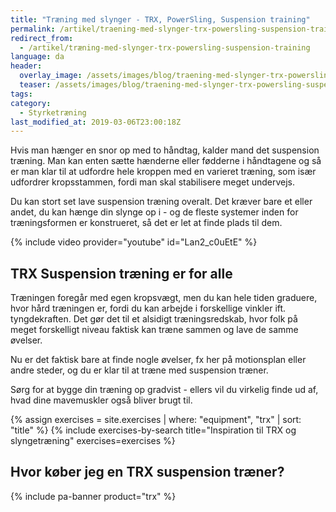 ```yaml
---
title: "Træning med slynger - TRX, PowerSling, Suspension training"
permalink: /artikel/traening-med-slynger-trx-powersling-suspension-training
redirect_from:
  - /artikel/træning-med-slynger-trx-powersling-suspension-training
language: da
header:
  overlay_image: /assets/images/blog/traening-med-slynger-trx-powersling-suspension-training.jpg
  teaser: /assets/images/blog/traening-med-slynger-trx-powersling-suspension-training.jpg
tags:
category:
  - Styrketræning
last_modified_at: 2019-03-06T23:00:18Z
---
```


Hvis man hænger en snor op med to håndtag, kalder mand det suspension træning. Man kan enten sætte hænderne eller fødderne i håndtagene og så er man klar til at udfordre hele kroppen med en varieret træning, som især udfordrer kropsstammen, fordi man skal stabilisere meget undervejs.

Du kan stort set lave suspension træning overalt. Det kræver bare et eller andet, du kan hænge din slynge op i - og de fleste systemer inden for træningsformen er konstrueret, så det er let at finde plads til dem.

{% include video provider="youtube" id="Lan2_c0uEtE" %}

## TRX Suspension træning er for alle

Træningen foregår med egen kropsvægt, men du kan hele tiden graduere, hvor hård træningen er, fordi du kan arbejde i forskellige vinkler ift. tyngdekraften. Det gør det til et alsidigt træningsredskab, hvor folk på meget forskelligt niveau faktisk kan træne sammen og lave de samme øvelser.

Nu er det faktisk bare at finde nogle øvelser, fx her på motionsplan eller andre steder, og du er klar til at træne med suspension træner.

Sørg for at bygge din træning op gradvist - ellers vil du virkelig finde ud af, hvad dine mavemuskler også bliver brugt til.

{% assign exercises = site.exercises | where: "equipment", "trx" | sort: "title" %}
{% include exercises-by-search title="Inspiration til TRX og slyngetræning" exercises=exercises %}

## Hvor køber jeg en TRX suspension træner?

{% include pa-banner product="trx" %}

